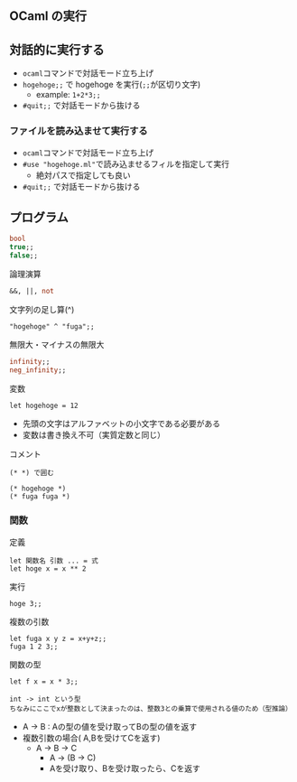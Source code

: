 ## OCaml の実行

## 対話的に実行する

- `ocaml`コマンドで対話モード立ち上げ
- `hogehoge;;` で hogehoge を実行(`;;`が区切り文字)
  - example: `1+2*3;;`
- `#quit;;` で対話モードから抜ける

### ファイルを読み込ませて実行する

- `ocaml`コマンドで対話モード立ち上げ
- `#use "hogehoge.ml"`で読み込ませるフィルを指定して実行
  - 絶対パスで指定しても良い
- `#quit;;` で対話モードから抜ける


## プログラム

```ocaml
bool
true;;
false;;
```

論理演算
```ocaml
&&, ||, not
```

文字列の足し算(^)
```
"hogehoge" ^ "fuga";;
```

無限大・マイナスの無限大
```ocaml
infinity;;
neg_infinity;;
```

変数
```
let hogehoge = 12
```
- 先頭の文字はアルファベットの小文字である必要がある
- 変数は書き換え不可（実質定数と同じ）

コメント
```
(* *) で囲む

(* hogehoge *)
(* fuga fuga *)
```

### 関数
定義
```
let 関数名 引数 ... = 式
let hoge x = x ** 2
```

実行
```
hoge 3;;
```

複数の引数
```
let fuga x y z = x+y+z;;
fuga 1 2 3;;
```

関数の型
```
let f x = x * 3;;

int -> int という型
ちなみにここでxが整数として決まったのは、整数3との乗算で使用される値のため（型推論）
```
- A -> B : Aの型の値を受け取ってBの型の値を返す
- 複数引数の場合( A,Bを受けてCを返す)
  - A -> B -> C
	- A -> (B -> C)
	- Aを受け取り、Bを受け取ったら、Cを返す

